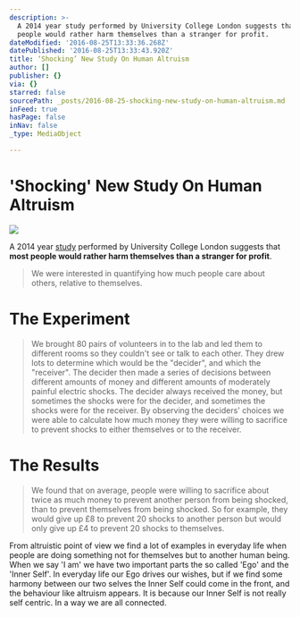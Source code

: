 ```yaml
---
description: >-
  A 2014 year study performed by University College London suggests that most
  people would rather harm themselves than a stranger for profit.
dateModified: '2016-08-25T13:33:36.268Z'
datePublished: '2016-08-25T13:33:43.920Z'
title: ‘Shocking’ New Study On Human Altruism
author: []
publisher: {}
via: {}
starred: false
sourcePath: _posts/2016-08-25-shocking-new-study-on-human-altruism.md
inFeed: true
hasPage: false
inNav: false
_type: MediaObject

---
```

# **'Shocking' New Study On Human Altruism**
![](https://the-grid-user-content.s3-us-west-2.amazonaws.com/aa8a29ea-85de-464b-806e-3bec30b3b580.jpg)

A 2014 year [study][0] performed by University College London suggests that **most people would rather harm themselves than a stranger for profit**.

> We were interested in quantifying how much people care about others, relative to themselves.

# The Experiment

> We brought 80 pairs of volunteers in to the lab and led them to different rooms so they couldn't see or talk to each other. They drew lots to determine which would be the "decider", and which the "receiver". The decider then made a series of decisions between different amounts of money and different amounts of moderately painful electric shocks. The decider always received the money, but sometimes the shocks were for the decider, and sometimes the shocks were for the receiver. By observing the deciders' choices we were able to calculate how much money they were willing to sacrifice to prevent shocks to either themselves or to the receiver.

# The Results

> We found that on average, people were willing to sacrifice about twice as much money to prevent another person from being shocked, than to prevent themselves from being shocked. So for example, they would give up £8 to prevent 20 shocks to another person but would only give up £4 to prevent 20 shocks to themselves.

From altruistic point of view we find a lot of examples in everyday life when people are doing something not for themselves but to another human being. When we say 'I am' we have two important parts the so called 'Ego' and the 'Inner Self'. In everyday life our Ego drives our wishes, but if we find some harmony between our two selves the Inner Self could come in the front, and the behaviour like altruism appears. It is because our Inner Self is not really self centric. In a way we are all connected.

[0]: http://www.pnas.org/content/early/2014/11/12/1408988111.full.pdf